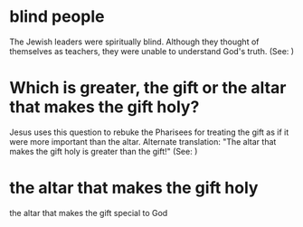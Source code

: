 
# blind people
The Jewish leaders were spiritually blind. Although they thought of themselves as teachers, they were unable to understand God's truth. (See: )

# Which is greater, the gift or the altar that makes the gift holy?
Jesus uses this question to rebuke the Pharisees for treating the gift as if it were more important than the altar. Alternate translation: "The altar that makes the gift holy is greater than the gift!" (See: )

# the altar that makes the gift holy
the altar that makes the gift special to God
